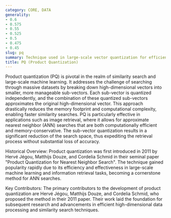 ```yaml
---
category: CORE, DATA
generality:
- 0.6
- 0.575
- 0.55
- 0.525
- 0.5
- 0.475
- 0.45
slug: pq
summary: Technique used in large-scale vector quantization for efficient similarity search and data compression by decomposing high-dimensional vectors into smaller sub-vectors and quantizing each sub-vector separately.
title: PQ (Product Quantization)
---
```


Product quantization (PQ) is pivotal in the realm of similarity search and large-scale machine learning. It addresses the challenge of searching through massive datasets by breaking down high-dimensional vectors into smaller, more manageable sub-vectors. Each sub-vector is quantized independently, and the combination of these quantized sub-vectors approximates the original high-dimensional vector. This approach drastically reduces the memory footprint and computational complexity, enabling faster similarity searches. PQ is particularly effective in applications such as image retrieval, where it allows for approximate nearest neighbor (ANN) searches that are both computationally efficient and memory-conservative. The sub-vector quantization results in a significant reduction of the search space, thus expediting the retrieval process without substantial loss of accuracy.

Historical Overview:
Product quantization was first introduced in 2011 by Hervé Jégou, Matthijs Douze, and Cordelia Schmid in their seminal paper "Product Quantization for Nearest Neighbor Search". The technique gained popularity rapidly due to its efficiency and effectiveness in large-scale machine learning and information retrieval tasks, becoming a cornerstone method for ANN searches.

Key Contributors:
The primary contributors to the development of product quantization are Hervé Jégou, Matthijs Douze, and Cordelia Schmid, who proposed the method in their 2011 paper. Their work laid the foundation for subsequent research and advancements in efficient high-dimensional data processing and similarity search techniques.